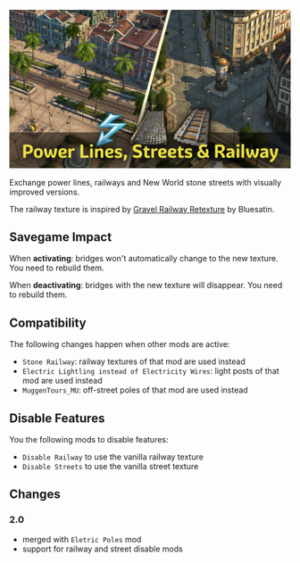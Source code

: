 ![](./banner.jpg)

Exchange power lines, railways and New World stone streets with visually improved versions.

The railway texture is inspired by [Gravel Railway Retexture](https://www.nexusmods.com/anno1800/mods/391) by Bluesatin.

## Savegame Impact

When **activating**: bridges won't automatically change to the new texture.
You need to rebuild them.

When **deactivating**: bridges with the new texture will disappear.
You need to rebuild them.

## Compatibility

The following changes happen when other mods are active:
- `Stone Railway`: railway textures of that mod are used instead
- `Electric Lightling instead of Electricity Wires`: light posts of that mod are used instead
- `MuggenTours_MU`: off-street poles of that mod are used instead

## Disable Features

You the following mods to disable features:
- `Disable Railway` to use the vanilla railway texture
- `Disable Streets` to use the vanilla street texture

## Changes

### 2.0

- merged with `Eletric Poles` mod
- support for railway and street disable mods
